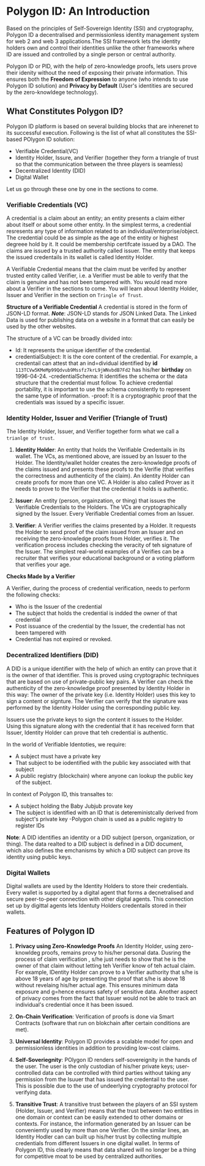 # Polygon ID: An Introduction

Based on the principles of Self-Sovereign Identity (SSI) and cryptography, Polygon ID a decentralised and permissionless identity management system for web 2 and web 3 applications.The SSI framework  lets the identity holders own and control their identities unlike the other frameworks where ID are issued and controlled by a single person or central authority. 

Polygon ID or PID, with the help of zero-knowledge proofs, lets users prove their idenity without the need of exposing their private information. This ensures both the **Freedom of Expression** to anyone (who intends to use Polygon ID solution) and **Privacy by Default** (User's identities are secured by the zero-knowldege technology).

## What Constitutes Polygon ID?

Polygon ID platform is based on several building blocks that are inherenet to its successful execution. Following is the list of what all constitutes the SSI-based POlygon ID solution:

- Verifiable Credential(VC)
- Identity Holder, Issure, and Verifier (together they form a triangle of trust so that the communication between the three players is seamless)
- Decentralized Identity (DID)
- Digital Wallet

Let us go through these one by one in the sections to come.

### Verifiable Credentials (VC)
A credential is a claim about an entity; an entity presents a claim either about itself or about some other entity. In the simplest terms, a credential resresents  any type of information related to an individual/enterprise/object. The credential could be as simple as the age of the entity or highest degreee hold by it. It could be  membership certifcate issued by a DAO. The claims are issued by a trusted authority called issuer.  The entity that keeps the issued credentails in its wallet is called Identity Holder.  

A Verifiable Credential means that the claim must be verifed by another trusted entity called Verifier, i.e. a Verifier must be able to verify that the claim is genuine and has not been tampered with. You would read more about a Verifier in the sections to come. You will learn about Identity Holder, Issuer and Verifier in the section on `Tringle of Trust`. 

**Structure of a Verifiable Credential**
 A credential is stored in the form of JSON-LD format. 
 ***Note***: JSON-LD  stands for JSON Linked Data. The Linked Data is used for publishing data on a website in a format that can easily be used by the other websites. 

 The structure of a VC can be broadly divided into:
 - Id: It represents the unique identifier of the credential.
 - credentialSubject: It is the core content of the credential. For example, a credentail can attest that an ind=dividual identified by  **id** `113TCVw5KMeMp99Qdvub9Mssfz7krL9jWNvbdB7Fd2` has his/her **birthday** on 1996-04-24.
 -credentialSchema: It identifies the schema or the data structure that the credential must follow. To achieve credential portability, it is important to use the schema consistently to represent the same type of information.
 -proof: It is a cryptographic proof that the credentials was issued by a specific issuer. 

### Identity Holder, Issuer and Verifier (Triangle of Trust)

The Identity Holder, Issuer, and Verifier together form what we call a `trianlge of trust`. 

1. **Identity Holder**: An entity that holds the Verifiable Credentails in its wallet. The VCs, as mentioned above, are issued by an Issuer to the Holder. The Identity/wallet holder creates the zero-knowledge proofs of the claims issued and presents these proofs to the Verifie (that verifies the correctness and authenticity of the claim). An identity Holder can create proofs for more than one VC. A Holder is also called Prover as it needs to prove to the Verifier that the credential it holds is authentic. 

2. **Issuer**: An entity (person, orgainzation, or thing) that issues the Verifiable Credentials to the Holders. The VCs are cryptographically signed by the Issuer. Every Verifiable Credential comes from an Issuer. 

3. **Verifier**: A Verifier verifies the claims presented by a Holder. It requests the Holder to send proof of the claim issued from an Issuer and on receiving the zero-knowledge proofs from Holder, verifies it. The verification process includes checking the veracity of teh signature of the Issuer. The simplest real-world examples of a Verifies can be a recruiter that verifies your educational background or a voting platform that verifies your age. 

**Checks Made by a Verifier**

A Verifier, during the process of credential verification, needs to perform the following checks:

- Who is the Issuer of the credential
- The subject that holds the credential is indded the owner of that credential
- Post issuance of the credential by the Issuer, the credential has not been tampered with
- Credential has not expired or revoked. 
 

### Decentralized Identifiers (DID)

A DID is a unique identifier with the help of which an entity can prove that it is the owner of that identifier. This is proved using cryptographic techniques that are based on use of private-public key pairs. A Verifier can check the authenticity of the zero-knowledge proof presented by Identity Holder in this way: The owner of the private key (i.e. Identity Holder) uses this key to sign a content or signture. The Verifier can verify that  the signature was performed by the Identity Holder using the corresponding public key. 

Issuers use the private keys to sign the content it issues to the Holder. Using this signature along with the credential that it has received form that Issuer, Identity Holder can prove that teh credential is authentic. 

In the world of Verifiable Identoties, we require:

- A subject must have a private key
- That subject to be iodentified with the public key associated with that subject
- A public registry (blockchain) where anyone can lookup the public key of the subject. 

In context of Polygon ID, this transaltes to:

- A subject holding the Baby Jubjub  provate key
- The subject is identified with an ID that is detereministcally derived from subject's private key
-Polygon chain is used as a public registry  to register IDs

**Note**: A DID identifies an identity or a DID subject (person, organization, or thing). The data realted to a DID subject is defined in a DID document, which also defines the emchanisms by which a DID subject can prove its identity using public keys.  

### Digital Wallets

Digital wallets are used by the Identity Holders to store their credentials. Every wallet is supported by a digital agent that forms a decnetralised and secure peer-to-peer connection with other digital agents. This connection set up by digittal agents lets Identuty Holders credentails stored in their wallets. 

## Features of Polygon ID

1. **Privacy using Zero-Knowledge Proofs** An Identity Holder, using zero-knowldeg proofs, remains provy to his/her personal data. Dusring the process of claim verification , s/he just needs to show that he is the owner of that claim without letting teh Verifier know of teh actual claim. For example, IDentity Holder can prove to a Verifier authority that s/he is above 18 years of age by presenting the proof that s/he is above 18 without revelaing his/her actual age. This ensures minimum data exposure and g=hence ensures safety of sensitive data. 
Another aspect of privacy comes from the fact that Issuer would not be able to track  an individual's credential once it has been issued. 
2. **On-Chain Verification**: Verification of proofs is done via Smart Contracts (software that run on blokchain after certain conditions are met). 
3. **Universal Identity**: Polygon ID provides a scalable model for open and permissionless identities in addition to providing low-cost claims. 

4. **Self-Soveriegnity**: POlygon ID renders self-sovereignity in the hands of the user. The user is the only custodian of his/her private keys; user-controlled data can be controlled with third parties without taking any permission from the Isuuer that has issued the credentail to the user. This is possible due to the use of undeerlying cryptography protocol for verifying data. 

5. **Transitive Trust**: A transitive trust between the players of an SSI system (Holder, Issuer, and Verifier) means that the trust between two entities in one domain or context can be easily extended to other domains or contexts. For instance, the information generated by an Issuer can be conveniemtly used by more than one Verifier. On the similar lines, an Identity Hodler can  can built up his/her trust by collecting multiple credentials from different Issuers in one digital wallet. In terms of Polygon ID, this clearly means that data shared will no longer be a thing for competitive moat to be used by centralized authorities. 




